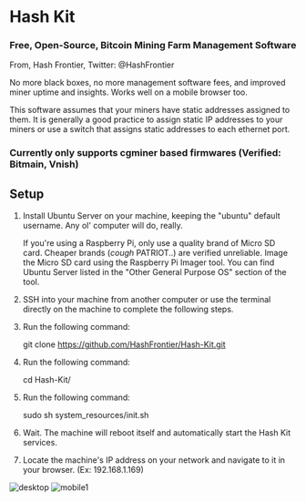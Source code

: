 # Hash Kit
### Free, Open-Source, Bitcoin Mining Farm Management Software
From, Hash Frontier, Twitter: @HashFrontier

No more black boxes, no more management software fees, and improved miner uptime and insights. Works well on a mobile browser too.

This software assumes that your miners have static addresses assigned to them. It is generally a good practice to assign static IP addresses to your miners or use a switch that assigns static addresses to each ethernet port.

### Currently only supports cgminer based firmwares (Verified: Bitmain, Vnish)

## Setup

1) Install Ubuntu Server on your machine, keeping the "ubuntu" default username. Any ol' computer will do, really. 

    If you're using a Raspberry Pi, only use a quality brand of Micro SD card. Cheaper brands (*cough* PATRIOT..) are verified unreliable. Image the Micro SD card using the Raspberry Pi Imager tool. You can find Ubuntu Server listed in the "Other General Purpose OS" section of the tool.

2) SSH into your machine from another computer or use the terminal directly on the machine to complete the following steps.

3) Run the following command: 

    git clone https://github.com/HashFrontier/Hash-Kit.git

4) Run the following command:

    cd Hash-Kit/
    
5) Run the following command:

    sudo sh system_resources/init.sh
    
6) Wait. The machine will reboot itself and automatically start the Hash Kit services.
   
7) Locate the machine's IP address on your network and navigate to it in your browser. (Ex: 192.168.1.169)

![desktop](https://user-images.githubusercontent.com/113215575/190463642-8867eb49-7cee-41e2-9248-703e4179cf9e.png)
![mobile1](https://user-images.githubusercontent.com/113215575/190463649-fabb3692-3d82-4e6b-81f3-b1a106ab6807.png)
